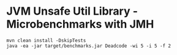 # JVM Unsafe Util Library - Microbenchmarks with JMH

```
mvn clean install -DskipTests
java -ea -jar target/benchmarks.jar Deadcode -wi 5 -i 5 -f 2
```
